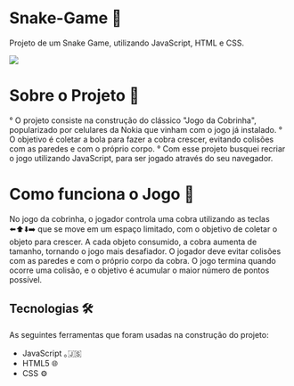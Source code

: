 # Snake-Game 🐍
Projeto de um Snake Game, utilizando JavaScript, HTML e CSS.

<div>
  <img src="https://github.com/user-attachments/assets/982ed8ec-7437-4420-b21b-18a133e414ea" />

# Sobre o Projeto 📄
  ° O projeto consiste na construção do clássico "Jogo da Cobrinha", popularizado por celulares da Nokia que vinham com o jogo já instalado.
  ° O objetivo é coletar a bola para fazer a cobra crescer, evitando colisões com as paredes e com o próprio corpo.
  ° Com esse projeto busquei recriar o jogo utilizando JavaScript, para ser jogado através do seu navegador.

# Como funciona o Jogo 📌
  No jogo da cobrinha, o jogador controla uma cobra utilizando as teclas ⬅️⬆️⬇️➡️ que se move em um espaço limitado, com o objetivo de coletar o objeto para crescer.
  A cada objeto consumido, a cobra aumenta de tamanho, tornando o jogo mais desafiador. O jogador deve evitar colisões com as paredes e com o próprio corpo da cobra.
  O jogo termina quando ocorre uma colisão, e o objetivo é acumular o maior número de pontos possível.

## Tecnologias 🛠️
  As seguintes ferramentas que foram usadas na construção do projeto:
  - JavaScript ｡🇯‌🇸‌
  - HTML5 🌐
  - CSS ⚙️

</div>
